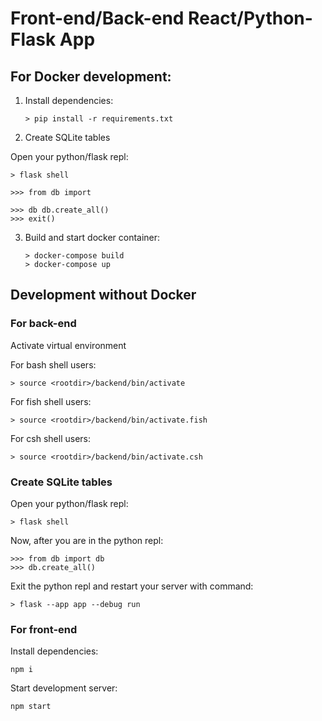 # Front-end/Back-end React/Python-Flask App

## For Docker development:

1.  Install dependencies:

        > pip install -r requirements.txt

2.  Create SQLite tables

Open your python/flask repl:

    > flask shell

    >>> from db import

    >>> db db.create_all()
    >>> exit()

3.  Build and start docker container:

        > docker-compose build
        > docker-compose up

## Development without Docker

### For back-end

Activate virtual environment

For bash shell users:

    > source <rootdir>/backend/bin/activate

For fish shell users:

    > source <rootdir>/backend/bin/activate.fish

For csh shell users:

    > source <rootdir>/backend/bin/activate.csh

### Create SQLite tables

Open your python/flask repl:

    > flask shell

Now, after you are in the python repl:

    >>> from db import db
    >>> db.create_all()

Exit the python repl and restart your server with command:

    > flask --app app --debug run

### For front-end

Install dependencies:

    npm i

Start development server:

    npm start
